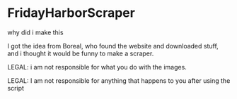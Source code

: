# FridayHarborScraper
why did i make this

I got the idea from Boreal, who found the website and downloaded stuff, and i thought it would be funny to make a scraper.

LEGAL: i am not responsible for what you do with the images.

LEGAL: I am not responsible for anything that happens to you after using the script
